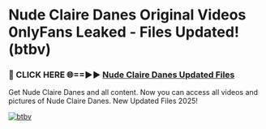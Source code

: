 # Nude Claire Danes Original Videos 0nlyFans Leaked - Files Updated! (btbv)

<h3>🔴 CLICK HERE 🌐==►► <a href="https://tinyurl.com/5h6xmrr3" rel="nofollow">Nude Claire Danes Updated Files</a></h3>

Get Nude Claire Danes and all content. Now you can access all videos and pictures of Nude Claire Danes. New Updated Files 2025!

[![btbv](https://i.imgur.com/KVD873Z.gif)](https://tinyurl.com/5h6xmrr3)
